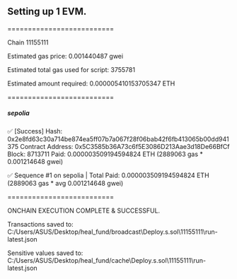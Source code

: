 ## Setting up 1 EVM.

==========================

Chain 11155111

Estimated gas price: 0.001440487 gwei

Estimated total gas used for script: 3755781

Estimated amount required: 0.000005410153705347 ETH

==========================

##### sepolia

✅ [Success] Hash: 0x2e8fd63c30a714be874ea5ff07b7a067f28f06bab42f6fb413065b00dd941375
Contract Address: 0x5C3585b36A73c6f5E3086D213Aae3d18De66BfCf  
Block: 8713711
Paid: 0.000003509194594824 ETH (2889063 gas \* 0.001214648 gwei)

✅ Sequence #1 on sepolia | Total Paid: 0.000003509194594824 ETH (2889063 gas \* avg 0.001214648 gwei)

==========================

ONCHAIN EXECUTION COMPLETE & SUCCESSFUL.

Transactions saved to: C:/Users/ASUS/Desktop/heal_fund/broadcast\Deploy.s.sol\11155111\run-latest.json

Sensitive values saved to: C:/Users/ASUS/Desktop/heal_fund/cache\Deploy.s.sol\11155111\run-latest.json
